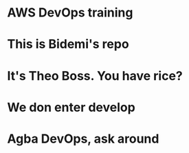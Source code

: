 # AWS DevOps training
# This is Bidemi's repo
# It's Theo Boss. You have rice?
# We don enter develop
# Agba DevOps, ask around